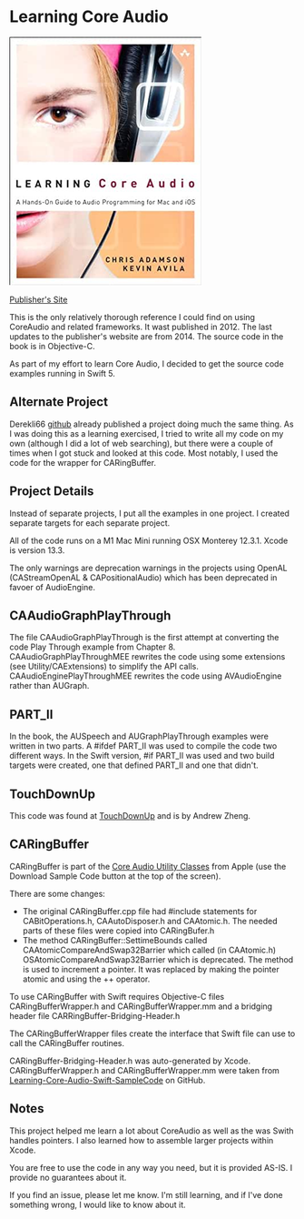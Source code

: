 # Learning Core Audio
![Learning Core Audio Book Cover](ReadmeFiles/BookCover.jpg)

[Publisher's Site](https://www.informit.com/store/learning-core-audio-a-hands-on-guide-to-audio-programming-9780321636843)

This is the only relatively thorough reference I could find on using CoreAudio and related frameworks. It wast published in 2012. The last updates to the publisher's website are from 2014. The source code in the book is in Objective-C.

As part of my effort to learn Core Audio, I decided to get the source code examples running in Swift 5.

## Alternate Project
Derekli66 [github](https://github.com/derekli66/Learning-Core-Audio-Swift-SampleCode)
already published a project doing much the same thing. As I was doing this as a learning exercised, I tried to write all my code on my own (although I did a lot of web searching), but there were a couple of times when I got stuck and looked at this code. Most notably, I used the code for the wrapper for CARingBuffer.

## Project Details
Instead of separate projects, I put all the examples in one project. I created separate targets for each separate project.

All of the code runs on a M1 Mac Mini running OSX Monterey 12.3.1. Xcode is version 13.3.

The only warnings are deprecation warnings in the projects using OpenAL (CAStreamOpenAL & CAPositionalAudio) which has been deprecated in favoer of AudioEngine.

## CAAudioGraphPlayThrough
The file CAAudioGraphPlayThrough is the first attempt at converting the code Play Through example from Chapter 8. CAAudioGraphPlayThroughMEE rewrites the code using some extensions (see Utility/CAExtensions) to simplify the API calls. CAAudioEnginePlayThroughMEE rewrites the code using AVAudioEngine rather than AUGraph.

## PART_II
In the book, the AUSpeech and AUGraphPlayThrough examples were written in two parts. A #ifdef PART_II was used to compile the code two different ways. In the Swift version, #if PART_II was used and two build targets were created, one that defined PART_II and one that didn't.

## TouchDownUp
This code was found at [TouchDownUp](https://betterprogramming.pub/implement-touch-events-in-swiftui-b3a2b0700fd4) and is by Andrew Zheng.

## CARingBuffer
CARingBuffer is part of the [Core Audio Utility Classes](https://developer.apple.com/library/archive/samplecode/CoreAudioUtilityClasses/Introduction/Intro.html) from Apple (use the Download Sample Code button at the top of the screen).

There are some changes:
- The original CARingBuffer.cpp file had #include statements for CABitOperations.h, CAAutoDisposer.h and CAAtomic.h. The needed parts of these files were copied into CARingBufer.h
- The method CARingBuffer::SettimeBounds called CAAtomicCompareAndSwap32Barrier which called (in CAAtomic.h) OSAtomicCompareAndSwap32Barrier which is deprecated. The method is used to increment a pointer. It was replaced by making the pointer atomic and using the ++ operator.

To use CARingBuffer with Swift requires Objective-C files CARingBufferWrapper.h and CARingBufferWrapper.mm and a bridging header file CARRingBuffer-Bridging-Header.h

The CARingBufferWrapper files create the interface that Swift file can use to call the CARingBuffer routines.

CARingBuffer-Bridging-Header.h was auto-generated by Xcode.
CARingBufferWrapper.h and CARingBufferWrapper.mm were taken from [Learning-Core-Audio-Swift-SampleCode](https://github.com/derekli66/Learning-Core-Audio-Swift-SampleCode) on GitHub.

## Notes
This project helped me learn a lot about CoreAudio as well as the was Swith handles pointers. I also learned how to assemble larger projects within Xcode.

You are free to use the code in any way you need, but it is provided AS-IS. I provide no guarantees about it.

If you find an issue, please let me know. I'm still learning, and if I've done something wrong, I would like to know about it.
